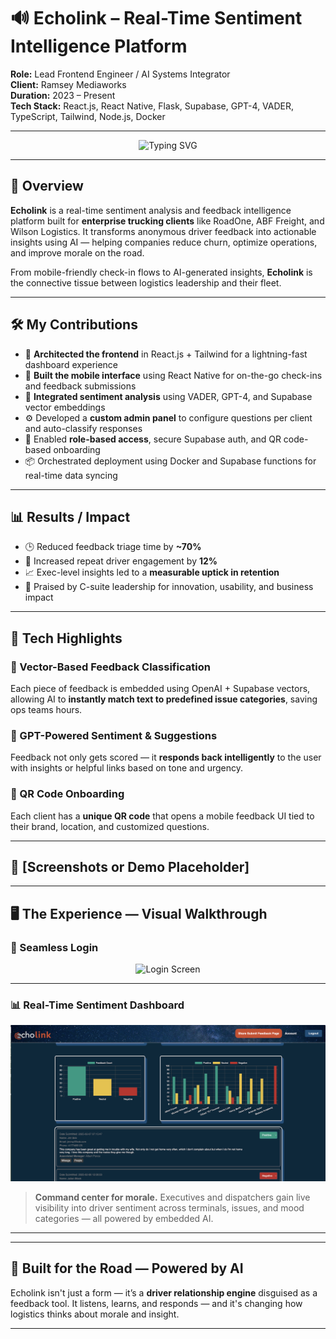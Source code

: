 # 🔊 Echolink – Real-Time Sentiment Intelligence Platform  
**Role:** Lead Frontend Engineer / AI Systems Integrator  
**Client:** Ramsey Mediaworks  
**Duration:** 2023 – Present  
**Tech Stack:** React.js, React Native, Flask, Supabase, GPT-4, VADER, TypeScript, Tailwind, Node.js, Docker

---

<p align="center">
  <img src="https://readme-typing-svg.demolab.com?font=Fira+Code&size=22&pause=1000&color=00FFD5&center=true&vCenter=true&width=600&lines=Real-time+Sentiment+AI+for+Enterprise+Clients;Feedback+Intelligence+That+Drives+Retention;Built+for+Logistics+at+Scale" alt="Typing SVG" />
</p>

---

## 🧩 Overview

**Echolink** is a real-time sentiment analysis and feedback intelligence platform built for **enterprise trucking clients** like RoadOne, ABF Freight, and Wilson Logistics. It transforms anonymous driver feedback into actionable insights using AI — helping companies reduce churn, optimize operations, and improve morale on the road.

From mobile-friendly check-in flows to AI-generated insights, **Echolink** is the connective tissue between logistics leadership and their fleet.

---

## 🛠️ My Contributions

- 🔧 **Architected the frontend** in React.js + Tailwind for a lightning-fast dashboard experience
- 📱 **Built the mobile interface** using React Native for on-the-go check-ins and feedback submissions
- 🤖 **Integrated sentiment analysis** using VADER, GPT-4, and Supabase vector embeddings
- ⚙️ Developed a **custom admin panel** to configure questions per client and auto-classify responses
- 🔐 Enabled **role-based access**, secure Supabase auth, and QR code-based onboarding
- 📦 Orchestrated deployment using Docker and Supabase functions for real-time data syncing

---

## 📊 Results / Impact

- 🕒 Reduced feedback triage time by **~70%**
- 🔁 Increased repeat driver engagement by **12%**
- 📈 Exec-level insights led to a **measurable uptick in retention**
- 🧠 Praised by C-suite leadership for innovation, usability, and business impact

---

## 🧠 Tech Highlights

### 🧬 Vector-Based Feedback Classification
Each piece of feedback is embedded using OpenAI + Supabase vectors, allowing AI to **instantly match text to predefined issue categories**, saving ops teams hours.

### 🧠 GPT-Powered Sentiment & Suggestions
Feedback not only gets scored — it **responds back intelligently** to the user with insights or helpful links based on tone and urgency.

### 📲 QR Code Onboarding
Each client has a **unique QR code** that opens a mobile feedback UI tied to their brand, location, and customized questions.

---

## 🎥 [Screenshots or Demo Placeholder]
---

## 🖥️ The Experience — Visual Walkthrough

### 🔐 Seamless Login
<p align="center">
  <img src="./login.png" alt="Login Screen" width="700"/>
</p>

---

### 📊 Real-Time Sentiment Dashboard
<p align="center">
  <img src="./dashboard.png" alt="Dashboard Screen" width="700"/>
</p>

> **Command center for morale.** Executives and dispatchers gain live visibility into driver sentiment across terminals, issues, and mood categories — all powered by embedded AI.

---


---

## 🚛 Built for the Road — Powered by AI  
Echolink isn't just a form — it’s a **driver relationship engine** disguised as a feedback tool. It listens, learns, and responds — and it's changing how logistics thinks about morale and insight.

---
